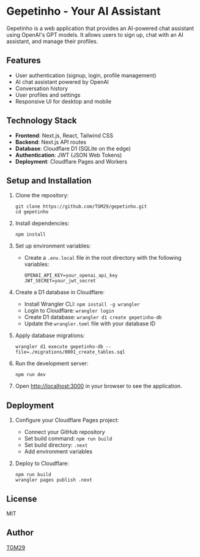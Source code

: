 # Gepetinho - Your AI Assistant

Gepetinho is a web application that provides an AI-powered chat assistant using OpenAI's GPT models. It allows users to sign up, chat with an AI assistant, and manage their profiles.

## Features

- User authentication (signup, login, profile management)
- AI chat assistant powered by OpenAI
- Conversation history
- User profiles and settings
- Responsive UI for desktop and mobile

## Technology Stack

- **Frontend**: Next.js, React, Tailwind CSS
- **Backend**: Next.js API routes
- **Database**: Cloudflare D1 (SQLite on the edge)
- **Authentication**: JWT (JSON Web Tokens)
- **Deployment**: Cloudflare Pages and Workers

## Setup and Installation

1. Clone the repository:
   ```
   git clone https://github.com/TGM29/gepetinho.git
   cd gepetinho
   ```

2. Install dependencies:
   ```
   npm install
   ```

3. Set up environment variables:
   - Create a `.env.local` file in the root directory with the following variables:
     ```
     OPENAI_API_KEY=your_openai_api_key
     JWT_SECRET=your_jwt_secret
     ```

4. Create a D1 database in Cloudflare:
   - Install Wrangler CLI: `npm install -g wrangler`
   - Login to Cloudflare: `wrangler login`
   - Create D1 database: `wrangler d1 create gepetinho-db`
   - Update the `wrangler.toml` file with your database ID

5. Apply database migrations:
   ```
   wrangler d1 execute gepetinho-db --file=./migrations/0001_create_tables.sql
   ```

6. Run the development server:
   ```
   npm run dev
   ```

7. Open [http://localhost:3000](http://localhost:3000) in your browser to see the application.

## Deployment

1. Configure your Cloudflare Pages project:
   - Connect your GitHub repository
   - Set build command: `npm run build`
   - Set build directory: `.next`
   - Add environment variables

2. Deploy to Cloudflare:
   ```
   npm run build
   wrangler pages publish .next
   ```

## License

MIT

## Author

[TGM29](https://github.com/TGM29) 